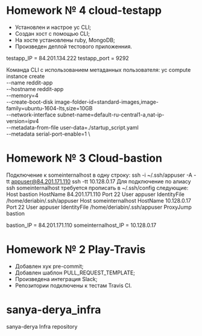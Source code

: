 # Homework № 4 cloud-testapp
 - Установлен и настрое yc CLI;
 - Создан хост с помощью CLI;
 - На хосте установлены ruby, MongoDB;
 - Произведен деплой тестового приложенния.

testapp_IP = 84.201.134.222
testapp_port = 9292

 Команда CLI с использованием метаданных пользователя:
 yc compute instance create \
  --name reddit-app \
  --hostname reddit-app \
  --memory=4 \
  --create-boot-disk image-folder-id=standard-images,image-family=ubuntu-1604-lts,size=10GB \
  --network-interface subnet-name=default-ru-central1-a,nat-ip-version=ipv4 \
  --metadata-from-file user-data=./startup_script.yaml \
  --metadata serial-port-enable=1 \

# Homework № 3 Cloud-bastion
  Подключение к someinternalhost в одну строку:
 ssh -i ~/.ssh/appuser -A -tt appuser@84.201.171.110 ssh -tt 10.128.0.17
  Для подключение по алиасу ssh someinternalhost требуется прописать в ~/.ssh/config следующие:
    Host bastion
     HostName 84.201.171.110
     Port 22
     User appuser
     IdentityFile /home/deriabin/.ssh/appuser
    Host someinternalhost
     HostName 10.128.0.17
     Port 22
     User appuser
     IdentityFile /home/deriabin/.ssh/appuser
     ProxyJump bastion

bastion_IP = 84.201.171.110
someinternalhost_IP = 10.128.0.17

# Homework № 2 Play-Travis
 - Добавлен хук  pre-commit;
 - Добавлен шаблон PULL_REQUEST_TEMPLATE;
 - Произведена интеграция Slack;
 - Репозитории подключены к тестам Travis CI.

# sanya-derya_infra
sanya-derya Infra repository
